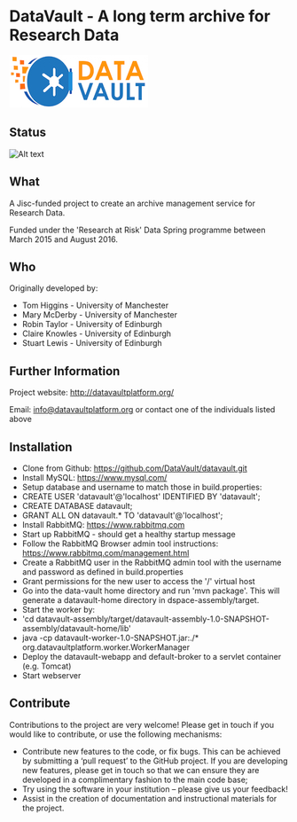 DataVault - A long term archive for Research Data
=================================================
![Alt text](/logo-dvsmall.jpg?raw=true "Data Vault logo")

Status
---
![Alt text](https://travis-ci.org/DataVault/datavault.svg?branch=master "Travis build status")

What
----
A Jisc-funded project to create an archive management service for Research Data.  

Funded under the 'Research at Risk' Data Spring programme between March 2015 and August 2016.

Who
---
Originally developed by:

 * Tom Higgins - University of Manchester
 * Mary McDerby - University of Manchester
 * Robin Taylor - University of Edinburgh
 * Claire Knowles - University of Edinburgh
 * Stuart Lewis - University of Edinburgh

Further Information
-------------------
Project website: http://datavaultplatform.org/

Email: info@datavaultplatform.org or contact one of the individuals listed above 

Installation
------------

  * Clone from Github: https://github.com/DataVault/datavault.git
  * Install MySQL: https://www.mysql.com/
   * Setup database and username to match those in build.properties:
   * CREATE USER 'datavault'@'localhost' IDENTIFIED BY 'datavault';
   * CREATE DATABASE datavault;
   * GRANT ALL ON datavault.* TO 'datavault'@'localhost';
  * Install RabbitMQ: https://www.rabbitmq.com
   * Start up RabbitMQ - should get a healthy startup message
   * Follow the RabbitMQ Browser admin tool instructions: https://www.rabbitmq.com/management.html
   * Create a RabbitMQ user in the RabbitMQ admin tool with the username and password as defined in build.properties
   * Grant permissions for the new user to access the '/' virtual host 
  * Go into the data-vault home directory and run 'mvn package'. This will generate a datavault-home directory in dspace-assembly/target.
  * Start the worker by:
   * 'cd datavault-assembly/target/datavault-assembly-1.0-SNAPSHOT-assembly/datavault-home/lib'
   * java -cp datavault-worker-1.0-SNAPSHOT.jar:./* org.datavaultplatform.worker.WorkerManager
  * Deploy the datavault-webapp and default-broker to a servlet container (e.g. Tomcat)
   * Start webserver

Contribute
----------
Contributions to the project are very welcome! Please get in touch if you would like to contribute, or use the following mechanisms:

  * Contribute new features to the code, or fix bugs.  This can be achieved by submitting a ‘pull request’ to the GitHub project.  If you are developing new features, please get in touch so that we can ensure they are developed in a complimentary fashion to the main code  base;
  * Try using the software in your institution – please give us your feedback!
  * Assist in the creation of documentation and instructional materials for the project.
